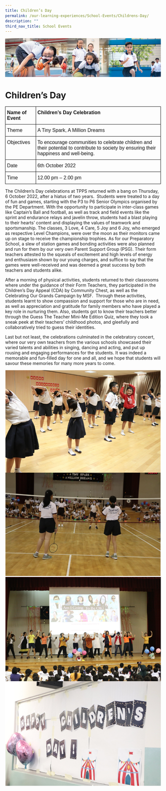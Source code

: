```yaml
---
title: Children’s Day
permalink: /our-learning-experiences/School-Events/Childrens-Day/
description: ""
third_nav_title: School Events
---
```

![](/images/Our%20Learning%20Experiences.jpg)

Children’s Day
==============

<style type="text/css">
.tg  {border-collapse:collapse;border-spacing:0;}
.tg td{border-color:black;border-style:solid;border-width:1px;font-family:Arial, sans-serif;font-size:14px;
  overflow:hidden;padding:10px 5px;word-break:normal;}
.tg th{border-color:black;border-style:solid;border-width:1px;font-family:Arial, sans-serif;font-size:14px;
  font-weight:normal;overflow:hidden;padding:10px 5px;word-break:normal;}
.tg .tg-svcv{color:#121212;font-size:16px;font-weight:bold;text-align:left;vertical-align:top}
.tg .tg-k7n2{color:#121212;font-size:16px;text-align:left;vertical-align:top}
</style>
<table class="tg">
<thead>
  <tr>
    <th class="tg-svcv">Name of Event</th>
    <th class="tg-svcv">Children’s Day Celebration </th>
  </tr>
</thead>
<tbody>
  <tr>
    <td class="tg-k7n2">Theme</td>
    <td class="tg-k7n2">A Tiny Spark, A Million Dreams</td>
  </tr>
  <tr>
    <td class="tg-k7n2">Objectives</td>
    <td class="tg-k7n2">To encourage communities to celebrate children and their potential to contribute to society by ensuring their happiness and well-being.</td>
  </tr>
  <tr>
    <td class="tg-k7n2">Date</td>
    <td class="tg-k7n2">6th October 2022</td>
  </tr>
  <tr>
    <td class="tg-k7n2">Time</td>
    <td class="tg-k7n2">12.00 pm – 2.00 pm</td>
  </tr>
</tbody>
</table>

The Children’s Day celebrations at TPPS returned with a bang on Thursday, 6 October 2022, after a hiatus of two years.  Students were treated to a day of fun and games, starting with the P3 to P6 Senior Olympics organised by the PE Department. With the opportunity to participate in inter-class games like Captain’s Ball and football, as well as track and field events like the sprint and endurance relays and javelin throw, students had a blast playing to their hearts’ content and displaying the values of teamwork and sportsmanship. The classes, 3 Love, 4 Care, 5 Joy and 6 Joy, who emerged as respective Level Champions, were over the moon as their monitors came up on stage to receive the championship trophies. As for our Preparatory School, a slew of station games and bonding activities were also planned and run for them by our very own Parent Support Group (PSG). Their form teachers attested to the squeals of excitement and high levels of energy and enthusiasm shown by our young charges, and suffice to say that the games were well-received and was deemed a great success by both teachers and students alike.

After a morning of physical activities, students returned to their classrooms where under the guidance of their Form Teachers, they participated in the Children’s Day Appeal (CDA) by Community Chest, as well as the Celebrating Our Grands Campaign by MSF.  Through these activities, students learnt to show compassion and support for those who are in need, as well as appreciation and gratitude for family members who have played a key role in nurturing them. Also, students got to know their teachers better through the Guess The Teacher Mini-Me Edition Quiz, where they took a sneak peek at their teachers’ childhood photos, and gleefully and collaboratively tried to guess their identities. 

Last but not least, the celebrations culminated in the celebratory concert, where our very own teachers from the various schools showcased their varied talents and abilities in singing, dancing and acting, and put up rousing and engaging performances for the students. It was indeed a memorable and fun-filled day for one and all, and we hope that students will savour these memories for many more years to come.

![](/images/Children'sDay1.png)
![](/images/Children'sDay2.png)